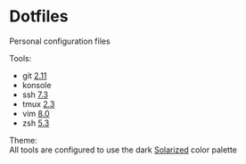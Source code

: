 Dotfiles
========

Personal configuration files

Tools:
- git [2.11](https://github.com/git/git/releases/tag/v2.11.0)
- konsole
- ssh [7.3](https://github.com/openssh/openssh-portable/releases/tag/V_7_3_P1)
- tmux [2.3](https://github.com/tmux/tmux/releases/tag/2.3)
- vim [8.0](https://github.com/vim/vim/releases/tag/v8.0.0000)
- zsh [5.3](https://github.com/zsh-users/zsh/releases/tag/zsh-5.3)

Theme:  
All tools are configured to use the dark
[Solarized](http://ethanschoonover.com/solarized) color palette
